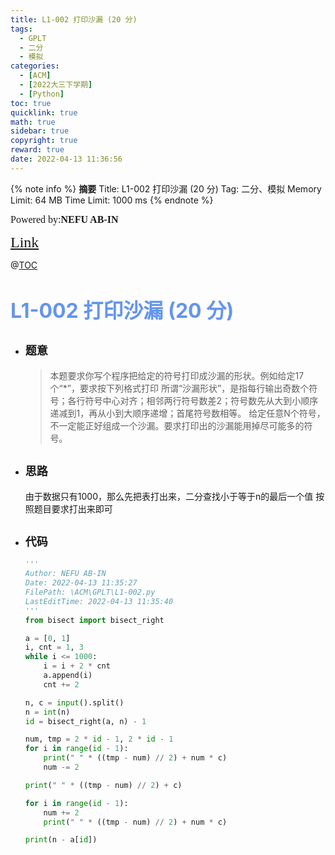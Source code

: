 ```yaml
---
title: L1-002 打印沙漏 (20 分)
tags:
  - GPLT
  - 二分
  - 模拟
categories:
  - [ACM]
  - [2022大三下学期]
  - [Python]
toc: true
quicklink: true
math: true
sidebar: true
copyright: true
reward: true
date: 2022-04-13 11:36:56
---
```



{% note info %}
**摘要**
Title: L1-002 打印沙漏 (20 分)
Tag: 二分、模拟
Memory Limit: 64 MB
Time Limit: 1000 ms
{% endnote %}
<!-- more -->

<font size=3 face=楷体>Powered by:**NEFU AB-IN**</font>

<font color=#FFA500 size=5 face=楷体>[Link](https://pintia.cn/problem-sets/994805046380707840/problems/994805145370476544)</font>

@[TOC](文章目录)

# <font color=#6495ED size=6>L1-002 打印沙漏 (20 分)</font>

* ## <font size=4 face=粗体>题意</font>

  >本题要求你写个程序把给定的符号打印成沙漏的形状。例如给定17个“*”，要求按下列格式打印
  >所谓“沙漏形状”，是指每行输出奇数个符号；各行符号中心对齐；相邻两行符号数差2；符号数先从大到小顺序递减到1，再从小到大顺序递增；首尾符号数相等。
  >给定任意N个符号，不一定能正好组成一个沙漏。要求打印出的沙漏能用掉尽可能多的符号。

* ## <font size=4 face=粗体>思路</font>

  由于数据只有1000，那么先把表打出来，二分查找小于等于n的最后一个值
  按照题目要求打出来即可

* ## <font size=4 face=粗体>代码</font>

  ```python
  '''
  Author: NEFU AB-IN
  Date: 2022-04-13 11:35:27
  FilePath: \ACM\GPLT\L1-002.py
  LastEditTime: 2022-04-13 11:35:40
  '''
  from bisect import bisect_right

  a = [0, 1]
  i, cnt = 1, 3
  while i <= 1000:
      i = i + 2 * cnt
      a.append(i)
      cnt += 2

  n, c = input().split()
  n = int(n)
  id = bisect_right(a, n) - 1

  num, tmp = 2 * id - 1, 2 * id - 1
  for i in range(id - 1):
      print(" " * ((tmp - num) // 2) + num * c)
      num -= 2

  print(" " * ((tmp - num) // 2) + c)

  for i in range(id - 1):
      num += 2
      print(" " * ((tmp - num) // 2) + num * c)

  print(n - a[id])
  ```